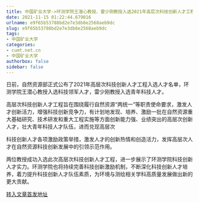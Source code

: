 ```yaml
---
title: 中国矿业大学->环测学院王潜心教授、雷少刚教授入选2021年高层次科技创新人才工程 | cumt.net.cn
date: 2021-11-15 01:22:44.679016
urlname: e9f65b53788bd2e7e3db6e2568aeb9dc
slug: e9f65b53788bd2e7e3db6e2568aeb9dc
tags: 
- 中国矿业大学
categories:
- cumt.net.cn
- 中国矿业大学
authorbox: false
sidebar: false
---
```

日前，自然资源部正式公布了2021年高层次科技创新人才工程入选人才名单，环测学院王潜心教授入选科技领军人才，雷少刚教授入选青年科技人才。

高层次科技创新人才工程旨在围绕履行自然资源“两统一”等职责使命要求，激发人才创新活力，增强科技创新竞争力，有计划地发现、培养、激励一批在自然资源重大基础研究、技术研发和重大工程实施等方面创新能力强、业绩突出的高层次创新人才，壮大青年科技人才队伍，进而兑现高层次
<!--more-->
科技创新人才各项激励政策举措，激发人才的创新热情和创造活力，发挥高层次人才在自然资源科技创新发展中的引领示范作用。

两位教授成功入选此次高层次科技创新人才工程，进一步展示了环测学院科技创新人才实力。环测学院也将持续完善科技创新激励机制，不断深化科技创新人才培养，着力提升科技创新人才队伍素质，为环境与测绘相关学科高质量发展做出新的更大贡献。



[转入文章首发地址](http://xwzx.cumt.edu.cn/54/2f/c523a611375/page.htm)